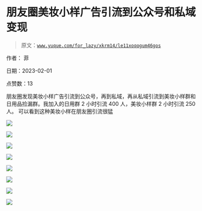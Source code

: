 # 朋友圈美妆小样广告引流到公众号和私域变现

> 原文：[`www.yuque.com/for_lazy/xkrm14/le11xoqogum46gos`](https://www.yuque.com/for_lazy/xkrm14/le11xoqogum46gos)

作者： 菲 

日期：2023-02-01 

点赞数：13 

朋友圈发现美妆小样广告引流到公众号，再到私域，再从私域引流到美妆小样群和日用品捡漏群。我加入的日用群 2 小时引流 400 人，美妆小样群 2 小时引流 250 人。 可以看到这种美妆小样在朋友圈引流很猛 

![](img/12f83d0963381e07717148ac2f3a977e.png) 

![](img/59fe2760ce29ca626bb2aec71f1730c9.png) 

![](img/6842742cdbf639c4ca22d3c06b9f1753.png) 

![](img/e8c1714da8e3bd17e548921996c76967.png) 

![](img/0dad6564ffa35fe8ef6c7653430ef26b.png) 

![](img/b8a52367fb6c7a8000f09a0999a6bbef.png) 

![](img/8f7845ca325a17b9ee3fb15023d831cc.png) 

![](img/d60cdb9ed31e3d490aae67ccaf1fdfcd.png) 

